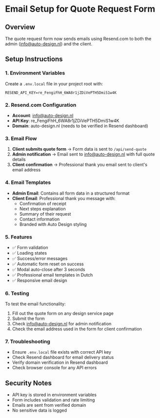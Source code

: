 # Email Setup for Quote Request Form

## Overview
The quote request form now sends emails using Resend.com to both the admin (info@auto-design.nl) and the client.

## Setup Instructions

### 1. Environment Variables
Create a `.env.local` file in your project root with:
```
RESEND_API_KEY=re_FengiFhH_6WA8r1jZDiVePTH5DmiS1w4K
```

### 2. Resend.com Configuration
- **Account**: info@auto-design.nl
- **API Key**: re_FengiFhH_6WA8r1jZDiVePTH5DmiS1w4K
- **Domain**: auto-design.nl (needs to be verified in Resend dashboard)

### 3. Email Flow
1. **Client submits quote form** → Form data is sent to `/api/send-quote`
2. **Admin notification** → Email sent to info@auto-design.nl with full quote details
3. **Client confirmation** → Professional thank you email sent to client's email address

### 4. Email Templates
- **Admin Email**: Contains all form data in a structured format
- **Client Email**: Professional thank you message with:
  - Confirmation of receipt
  - Next steps explanation
  - Summary of their request
  - Contact information
  - Branded with Auto Design styling

### 5. Features
- ✅ Form validation
- ✅ Loading states
- ✅ Success/error messages
- ✅ Automatic form reset on success
- ✅ Modal auto-close after 3 seconds
- ✅ Professional email templates in Dutch
- ✅ Responsive email design

### 6. Testing
To test the email functionality:
1. Fill out the quote form on any design service page
2. Submit the form
3. Check info@auto-design.nl for admin notification
4. Check the email address used in the form for client confirmation

### 7. Troubleshooting
- Ensure `.env.local` file exists with correct API key
- Check Resend dashboard for email delivery status
- Verify domain verification in Resend dashboard
- Check browser console for any API errors

## Security Notes
- API key is stored in environment variables
- Form includes validation and rate limiting
- Emails are sent from verified domain
- No sensitive data is logged
